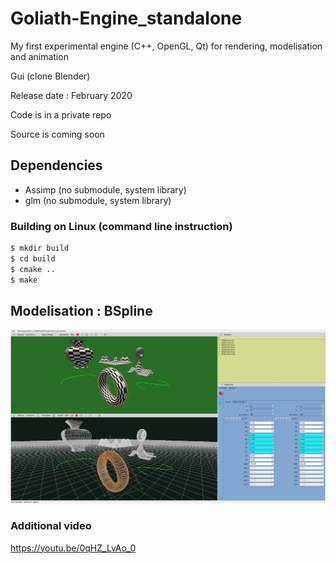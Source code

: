 # Goliath-Engine_standalone
My first experimental engine (C++, OpenGL, Qt) for rendering, modelisation and animation

Gui (clone Blender)


Release date :  February 2020

Code is in a private repo

Source is coming soon

## Dependencies
* Assimp (no submodule, system library)
* glm (no submodule, system library)


###  Building on Linux (command line instruction)
```bash
$ mkdir build
$ cd build
$ cmake ..
$ make
```

## Modelisation : BSpline
<!-- [![bspline](bSpline.png)](https://youtu.be/0qHZ_LvAo_0 "wiew on youtube") -->
[![bspline](bSpline.png)](https://youtu.be/Ms513wlBTy4 "wiew on youtube")

### Additional video
https://youtu.be/0qHZ_LvAo_0
